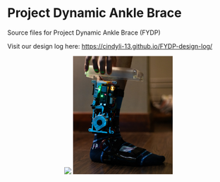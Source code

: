 # Project Dynamic Ankle Brace
Source files for Project Dynamic Ankle Brace (FYDP)

Visit our design log here: https://cindyli-13.github.io/FYDP-design-log/

<p align="center">
  <img src="FYDP-1.jpg" width="45%"/>
  <img src="FYDP-2.jpg" width="45%"/>
</p>
